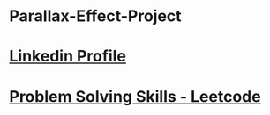 # Parallax-Effect-Project
# [ Linkedin Profile](https://www.linkedin.com/in/ashok-gehlot-0ba51224a?lipi=urn%3Ali%3Apage%3Ad_flagship3_profile_view_base_contact_details%3B2LULKNgpRECUdYyRsUL0Rw%3D%3D)

# [ Problem Solving Skills - Leetcode](https://leetcode.com/Ashok_JavaDeveloper/)
